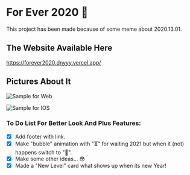 # For Ever 2020 🎉

This project has been made because of some meme about 2020.13.01.

## The Website Available Here

https://forever2020.dnyyy.vercel.app/

## Pictures About It

![Sample for Web](https://i.imgur.com/hbSRS5I.png)

![Sample for IOS](https://i.imgur.com/ewWYy32.png)

### To Do List For Better Look And Plus Features:

* [x] Add footer with link.
* [x] Make "bubble" animation with "⏳" for waiting 2021 but when it (not) happens switch to "🎉".
* [x] Make some other ideas... 😳
* [x] Made a "New Level" card what shows up when its new Year!
